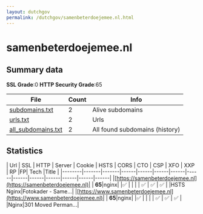 ```yaml
---
layout: dutchgov
permalink: /dutchgov/samenbeterdoejemee.nl.html
---
```



# samenbeterdoejemee.nl
## Summary data


**SSL Grade**:0
**HTTP Security Grade**:65


| File       | Count | Info |
|------------|-------|------|
|[subdomains.txt](/data/samenbeterdoejemee.nl/subdomains.txt)|2|Alive subdomains|
|[urls.txt](/data/samenbeterdoejemee.nl/urls.txt)|2|Urls|
|[all_subdomains.txt](/data/samenbeterdoejemee.nl/all_subdomains.txt)|2|All found subdomains (history)|


## Statistics


| Url | SSL | HTTP | Server | Cookie | HSTS | CORS | CTO | CSP | XFO | XXP | RP |FP| Tech |Title |
|--------|-------|-------|------|------|------|------|------|------|------|------|------|------|------|
|[https://samenbeterdoejemee.nl](https://samenbeterdoejemee.nl)| | **65**|nginx| |:white_check_mark: | | | | :white_check_mark: | :white_check_mark: | :white_check_mark: | |HSTS Nginx|Fotokader - Same...|
|[https://www.samenbeterdoejemee.nl](https://www.samenbeterdoejemee.nl)| | **65**|nginx| |:white_check_mark: | | | | :white_check_mark: | :white_check_mark: | :white_check_mark: | |Nginx|301 Moved Perman...|